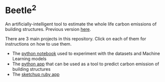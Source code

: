 # Beetle<sup>2</sup>
An artificially-intelligent tool to estimate the whole life carbon emissions of building structures. Previous version [here](https://www.food4rhino.com/app/beetle2).

There are 3 main projects in this repository. Click on each of them for instructions on how to use them.
- The [python notebook](https://github.com/marialuquea/Beetle2/tree/main/Python%20Notebook) used to experiment with the datasets and Machine Learning models
- The [python app](https://github.com/marialuquea/Beetle2/tree/main/Python%20Standalone) that can be used as a tool to predict carbon emission of building structures
- The [sketchup ruby app](https://github.com/marialuquea/Beetle2/tree/main/SketchUpExtensions)

